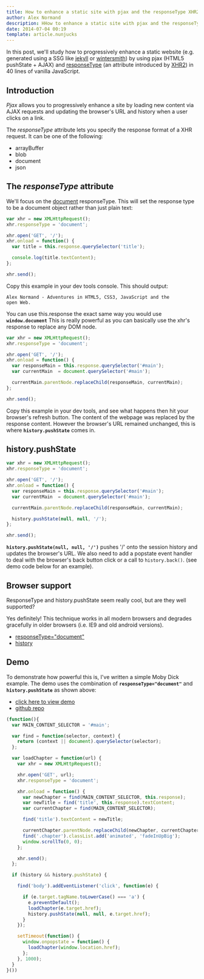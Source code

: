 ```yaml
---
title: How to enhance a static site with pjax and the responseType XHR2 attribute
author: Alex Normand
description: HHow to enhance a static site with pjax and the responseType XHR2 attribute
date: 2014-07-04 00:19
template: article.nunjucks
---
```



In this post, we'll study how to progressively enhance a static website
(e.g. generated using a SSG like [jekyll](http://jekyllrb.com/) or [wintersmith](http://wintersmith.io/)) by using pjax (HTML5 pushState + AJAX)
and [responseType](http://www.w3.org/TR/XMLHttpRequest2/#dom-xmlhttprequest-responsetype)
(an attribute introduced by [XHR2](http://www.w3.org/TR/XMLHttpRequest2/)) in 40 lines of vanilla JavaScript.

<span class="more"></span>


## Introduction
*Pjax* allows you to progressively enhance a site by loading new content
via AJAX requests and updating the browser's URL and history when a user
clicks on a link.

The *responseType* attribute lets you specify the response format of a XHR request.
It can be one of the following:

  - arrayBuffer
  - blob
  - document
  - json


## The *responseType* attribute

We'll focus on the [document](http://www.w3.org/TR/XMLHttpRequest/#document-response-entity-body)
responseType. This will set the response type to be a document object rather than just plain text:

```js
var xhr = new XMLHttpRequest();
xhr.responseType = 'document';

xhr.open('GET', '/');
xhr.onload = function() {
  var title = this.response.querySelector('title');

  console.log(title.textContent);
};

xhr.send();
```

Copy this example in your dev tools console.
This should output:

<code>Alex Normand - Adventures in HTML5, CSS3, JavaScript and the open Web.</code>

You can use this.response the exact same way you would use **<code>window.document</code>**
This is really powerful as you can basically use the xhr's response to replace any DOM node.

```js
var xhr = new XMLHttpRequest();
xhr.responseType = 'document';

xhr.open('GET', '/');
xhr.onload = function() {
  var responseMain = this.response.querySelector('#main');
  var currentMain  = document.querySelector('#main');

  currentMain.parentNode.replaceChild(responseMain, currentMain);
};

xhr.send();
```

Copy this example in your dev tools, and see what happens then hit your browser's refresh button.
The content of the webpage was replaced by the response content.
However the browser's URL remained unchanged, this is where **<code>history.pushState</code>** comes in.

## history.pushState

```js
var xhr = new XMLHttpRequest();
xhr.responseType = 'document';

xhr.open('GET', '/');
xhr.onload = function() {
  var responseMain = this.response.querySelector('#main');
  var currentMain  = document.querySelector('#main');

  currentMain.parentNode.replaceChild(responseMain, currentMain);

  history.pushState(null, null, '/');
};

xhr.send();
```

**<code>history.pushState(null, null, '/')</code>**
pushes '/' onto the session history and updates the browser's URL.
We also need to add a popstate event handler to deal with the browser's back button click
or a call to <code>history.back()</code>.
(see demo code below for an example).


## Browser support

ResponseType and history.pushState seem really cool, but are they well supported?


Yes definitely! This technique works in all modern browsers and degrades gracefully in
older browsers (i.e. IE9 and old android versions).

 * [responseType="document"](https://developer.mozilla.org/en-US/docs/Web/API/XMLHttpRequest/HTML_in_XMLHttpRequest#AutoCompatibilityTable)
 * [history](http://caniuse.com/#feat=history)


## Demo

To demonstrate how powerful this is, I've written a simple Moby Dick example.
The demo uses the combination of **<code>responseType="document"</code>** and **<code>history.pushState</code>** as shown above:

  * [click here to view demo](http://alexnormand.github.io/moby-dick-demo/chapters/1.html)
  * [github repo](https://github.com/alexnormand/moby-dick-demo)



```js
(function(){
  var MAIN_CONTENT_SELECTOR = '#main';

  var find = function(selector, context) {
    return (context || document).querySelector(selector);
  };

  var loadChapter = function(url) {
    var xhr = new XMLHttpRequest();

    xhr.open('GET', url);
    xhr.responseType = 'document';

    xhr.onload = function() {
      var newChapter = find(MAIN_CONTENT_SELECTOR, this.response);
      var newTitle = find('title', this.response).textContent;
      var currentChapter = find(MAIN_CONTENT_SELECTOR);

      find('title').textContent = newTitle;

      currentChapter.parentNode.replaceChild(newChapter, currentChapter);
      find('.chapter').classList.add('animated', 'fadeInUpBig');
      window.scrollTo(0, 0);
    };

    xhr.send();
  };

  if (history && history.pushState) {

    find('body').addEventListener('click', function(e) {

      if (e.target.tagName.toLowerCase() === 'a') {
        e.preventDefault();
        loadChapter(e.target.href);
        history.pushState(null, null, e.target.href);
      }
    });

    setTimeout(function() {
      window.onpopstate = function() {
        loadChapter(window.location.href);
      };
    }, 1000);
  }
}())
```
